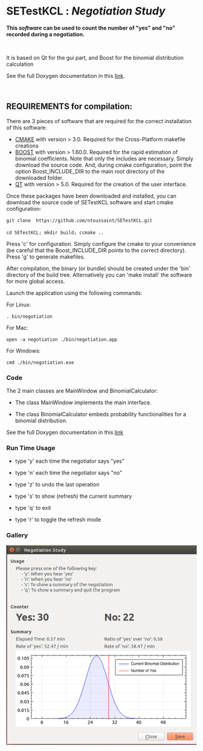 
# SETestKCL : <i>Negotiation Study</i>

<b>This <i> software </i> can be used to count the number of "yes" and "no" recorded during a negotiation. </b>

<br>

It is based on Qt for the gui part, and Boost for the binomial distribution calculation

See the full Doxygen documentation in this [link](http://ntoussaint.github.io/SETestKCL/Doxygen/).

<br>



## REQUIREMENTS for compilation:

There are 3 pieces of software that are required for the correct installation of this software:

 - [CMAKE](https://cmake.org/) with version > 3.0. Required for the Cross-Platform makefile creations
 - [BOOST](http://www.boost.org/) with version > 1.60.0. Required for the rapid estimation of binomial coefficients. Note that only the includes are necessary. Simply download the source code. And, during cmake configuration, point the option Boost_INCLUDE_DIR to the main root directory of the downloaded folder.
 - [QT](http://www.qt.io/) with version > 5.0. Required for the creation of the user interface. 

Once these packages have been downloaded and installed, you can download the source code of SETestKCL software and start cmake configuration: 

    git clone  https://github.com/ntoussaint/SETestKCL.git

    cd SETestKCL; mkdir build; ccmake ..

Press 'c' for configuration. Simply configure the cmake to your convenience (be careful that the Boost_INCLUDE_DIR points to the correct directory). Press 'g' to generate makefiles.

After compilation, the binary (or bundle) should be created under the 'bin' directory of the build tree. Alternatively you can 'make install' the software for more global access.

Launch the application using the following commands:

For Linux:

    . bin/negotiation

For Mac:

    open -a negotiation ./bin/negotiation.app

For Windows:

    cmd ./bin/negotiation.exe


### Code

The 2 main classes are MainWindow and BinomialCalculator:

  - The class MainWindow implements the main interface.

  - The class BinomialCalculator embeds probability functionalities for a
   binomial distribution.


See the full Doxygen documentation in this [link](http://ntoussaint.github.io/SETestKCL/Doxygen/)


### Run Time Usage

  - type 'y' each time the negotiator says "yes"

  - type 'n' each time the negotiator says "no"

  - type 'z' to undo the last operation

  - type 's' to show (refresh) the current summary

  - type 'q' to exit
  
  - type 'r' to toggle the refresh mode



### Gallery ###

<a href="https://github.com/ntoussaint/SETestKCL/raw/master/Art/screenshot-ubuntu.png"><img src="https://github.com/ntoussaint/SETestKCL/raw/master/Art/screenshot-ubuntu.png" alt="srceenshot-ubuntu" title="screenshot-ubuntu"></a>
<br>

